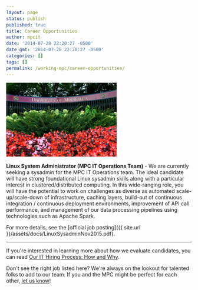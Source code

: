 ```yaml
---
layout: page
status: publish
published: true
title: Career Opportunities
author: mpcit
date: '2014-07-28 22:20:27 -0500'
date_gmt: '2014-07-28 22:20:27 -0500'
categories: []
tags: []
permalink: /working-mpc/career-opportunities/
---
```

<a href="/images/from_wp/u-of-m-fense-flowers.jpg"><img class="size-medium wp-image-292 alignright" src="/images/from_wp/u-of-m-fense-flowers-300x201.jpg" alt="u-of-m-fense-flowers" width="300" height="201" /></a>

**Linux System Administrator (MPC IT Operations Team)** - We are currently seeking a sysadmin for the MPC IT Operations team.   The ideal candidate will have strong foundational Linux sysadmin  skills along with a particular interest in clustered/distributed computing. In this wide-ranging role, you will have the potential to work on challenges as diverse as automated scale-up/scale-down of infrastructure, caching layers, build-out of continuous integration / continuous deployment environments, improvement of API call performance, and management of our data processing pipelines using technologies such as Apache Spark.  

For more details, see the [official job posting]({{ site.url }}/assets/docs/LinuxSysadminNov2015.pdf).

---

If you're interested in learning more about how we evaluate candidates, you can read [Our IT Hiring Process: How and Why]({{site.url}}/our-it-hiring-process-how-and-why/).

Don't see the right job listed here?  We're always on the lookout for
talented folks to add to our team. If you and the MPC might be perfect for each
other, <a href="http://tech.popdata.org/contact/">let us know</a>!

